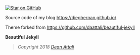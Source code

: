 [![Star on GitHub][github-star-badge]][github-star]

Source code of my blog https://dieghernan.github.io/

Theme forked from https://github.com/daattali/beautiful-jekyll


**Beautiful Jekyll**
> *Copyright 2018 [Dean Attali](https://deanattali.com)*


[github-star]: https://github.com/dieghernan/dieghernan.github.io/stargazers
[github-star-badge]: https://img.shields.io/github/stars/dieghernan/dieghernan.github.io.svg?style=social
